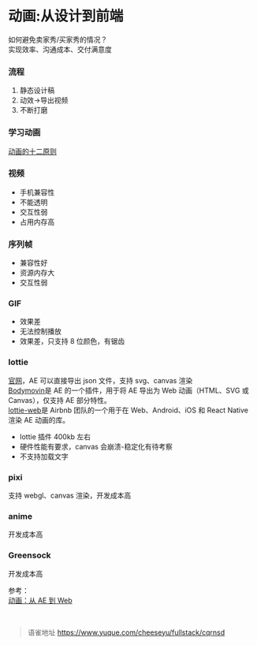 # 动画:从设计到前端
如何避免卖家秀/买家秀的情况？  
实现效率、沟通成本、交付满意度

### 流程

1. 静态设计稿
2. 动效->导出视频
3. 不断打磨

### 学习动画

[动画的十二原则](https://www.smashingmagazine.com/2011/09/the-guide-to-css-animation-principles-and-examples/#more-105335)

### 视频

- 手机兼容性
- 不能透明
- 交互性弱
- 占用内存高

### 序列帧

- 兼容性好
- 资源内存大
- 交互性弱

### GIF

- 效果差
- 无法控制播放
- 效果差，只支持 8 位颜色，有锯齿

### lottie

[官网](http://airbnb.io/lottie/#/README)，AE 可以直接导出 json 文件，支持 svg、canvas 渲染  
[Bodymovin](https://exchange.adobe.com/addons/products/12557#.WpunqpNuZmM)是 AE 的一个插件，用于将 AE 导出为 Web 动画（HTML、SVG 或 Canvas），仅支持 AE 部分特性。  
[lottie-web](https://github.com/airbnb/lottie-web)是 Airbnb 团队的一个用于在 Web、Android、iOS 和 React Native 渲染 AE 动画的库。

- lottie 插件 400kb 左右
- 硬件性能有要求，canvas 会崩溃-稳定化有待考察
- 不支持加载文字

### pixi

支持 webgl、canvas 渲染，开发成本高

### anime

开发成本高

### Greensock

开发成本高

参考：  
[动画：从 AE 到 Web](https://jelly.jd.com/article/6006b1055b6c6a01506c8806)

<br>
  
> 语雀地址 https://www.yuque.com/cheeseyu/fullstack/cqrnsd